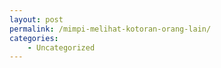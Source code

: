 ```yaml
---
layout: post
permalink: /mimpi-melihat-kotoran-orang-lain/
categories:
    - Uncategorized
---
```


